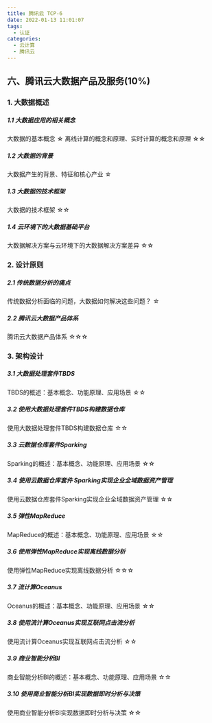 ```yaml
---
title: 腾讯云 TCP-6
date: 2022-01-13 11:01:07
tags: 
  - 认证
categories:
  - 云计算
  - 腾讯云
---
```


<p></p>
<!-- more -->


## 六、腾讯云大数据产品及服务(10%)
### 1. 大数据概述
##### 1.1 大数据应用的相关概念
大数据的基本概念	☆
离线计算的概念和原理、实时计算的概念和原理	☆☆

##### 1.2 大数据的背景
大数据产生的背景、特征和核心产业	☆

##### 1.3 大数据的技术框架
大数据的技术框架	☆☆

##### 1.4 云环境下的大数据基础平台
大数据解决方案与云环境下的大数据解决方案差异	☆☆


### 2. 设计原则
##### 2.1 传统数据分析的痛点
传统数据分析面临的问题，大数据如何解决这些问题？	☆

##### 2.2 腾讯云大数据产品体系
腾讯云大数据产品体系	☆☆☆


### 3. 架构设计
##### 3.1 大数据处理套件TBDS
TBDS的概述：基本概念、功能原理、应用场景	☆☆

##### 3.2 使用大数据处理套件TBDS构建数据仓库
使用大数据处理套件TBDS构建数据仓库	☆☆

##### 3.3 云数据仓库套件Sparking
Sparking的概述：基本概念、功能原理、应用场景	☆☆

##### 3.4 使用云数据仓库套件 Sparking实现企业全域数据资产管理
使用云数据仓库套件Sparking实现企业全域数据资产管理	☆☆

##### 3.5 弹性MapReduce
MapReduce的概述：基本概念、功能原理、应用场景	☆☆

##### 3.6 使用弹性MapReduce实现离线数据分析
使用弹性MapReduce实现离线数据分析	☆☆☆

##### 3.7 流计算Oceanus
Oceanus的概述：基本概念、功能原理、应用场景	☆☆

##### 3.8 使用流计算Oceanus实现互联网点击流分析
使用流计算Oceanus实现互联网点击流分析	☆☆

##### 3.9 商业智能分析BI
商业智能分析BI的概述：基本概念、功能原理、应用场景	☆☆

##### 3.10 使用商业智能分析BI实现数据即时分析与决策
使用商业智能分析BI实现数据即时分析与决策	☆☆































